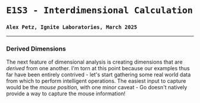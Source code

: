 # `E1S3 - Interdimensional Calculation`
### `Alex Petz, Ignite Laboratories, March 2025`

---

### Derived Dimensions
The next feature of dimensional analysis is creating dimensions that are _derived_ from one another.  I'm
torn at this point because our examples thus far have been entirely contrived - let's start gathering some
real world data from which to perform intelligent operations.  The easiest input to capture would be
the _mouse position,_ with one minor caveat - Go doesn't natively provide a way to capture the mouse
information!  